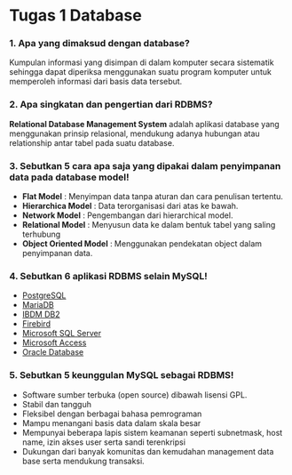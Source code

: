 # Tugas 1 Database

### 1. Apa yang dimaksud dengan database?
Kumpulan informasi yang disimpan di dalam komputer secara sistematik sehingga dapat diperiksa menggunakan suatu program komputer untuk memperoleh informasi dari basis data tersebut.

### 2. Apa singkatan dan pengertian dari RDBMS?
**Relational Database Management System** adalah aplikasi database yang menggunakan prinsip relasional, mendukung adanya hubungan atau relationship antar tabel pada suatu database.

### 3. Sebutkan 5 cara apa saja yang dipakai dalam penyimpanan data pada database model!
* **Flat Model** : Menyimpan data tanpa aturan dan cara penulisan tertentu.
* **Hierarchica Model** : Data terorganisasi dari atas ke bawah.
* **Network Model** : Pengembangan dari hierarchical model.
* **Relational Model** : Menyusun data ke dalam bentuk tabel yang saling terhubung
* **Object Oriented Model** : Menggunakan pendekatan object dalam penyimpanan data.

### 4. Sebutkan 6 aplikasi RDBMS selain MySQL!
* [PostgreSQL](https://www.postgresql.org/)
* [MariaDB](https://mariadb.org/)
* [IBDM DB2](https://www.ibm.com/analytics/db2)
* [Firebird](https://firebirdsql.org/)
* [Microsoft SQL Server](https://www.microsoft.com/en-us/sql-server/sql-server-downloads)
* [Microsoft Access](https//www.microsoft.com/en/microsoft-365/access)
* [Oracle Database](https://www.oracle.com/database/)

### 5. Sebutkan 5 keunggulan MySQL sebagai RDBMS!
* Software sumber terbuka (open source) dibawah lisensi GPL.
* Stabil dan tangguh
* Fleksibel dengan berbagai bahasa pemrograman
* Mampu menangani basis data dalam skala besar
* Mempunyai beberapa lapis sistem keamanan seperti
subnetmask, host name, izin akses user serta sandi terenkripsi
* Dukungan dari banyak komunitas dan kemudahan
management data base serta mendukung transaksi.
